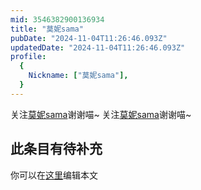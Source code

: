 ```yaml
---
mid: 3546382900136934
title: "莫妮sama"
pubDate: "2024-11-04T11:26:46.093Z"
updatedDate: "2024-11-04T11:26:46.093Z"
profile:
  {
    Nickname: ["莫妮sama"],
  }
---
```


关注[莫妮sama](https://space.bilibili.com/3546382900136934)谢谢喵~ 关注[莫妮sama](https://space.bilibili.com/3546382900136934)谢谢喵~

## 此条目有待补充
你可以在[这里](https://github.com/Yuhanawa/VTuber.ICU-Content/edit/master/v/莫妮sama/index.md)编辑本文
